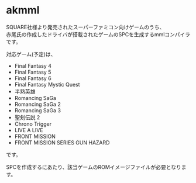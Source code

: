 # akmml

SQUARE社様より発売されたスーパーファミコン向けゲームのうち、  
赤尾氏の作成したドライバが搭載されたゲームのSPCを生成するmmlコンパイラです。

対応ゲーム(予定)は、

- Final Fantasy 4
- Final Fantasy 5
- Final Fantasy 6
- Final Fantasy Mystic Quest
- 半熟英雄
- Romancing SaGa
- Romancing SaGa 2
- Romancing SaGa 3
- 聖剣伝説 2
- Chrono Trigger
- LIVE A LIVE
- FRONT MISSION
- FRONT MISSION SERIES GUN HAZARD

です。

SPCを作成するにあたり、該当ゲームのROMイメージファイルが必要となります。


